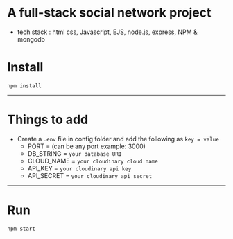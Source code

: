 # A full-stack social network project

- tech stack : html css, Javascript, EJS, node.js, express, NPM & mongodb

# Install
`npm install` 

---

# Things to add
- Create a `.env` file in config folder and add the following as `key = value`
  - PORT =  (can be any port example: 3000)
  - DB_STRING = `your database URI`
  - CLOUD_NAME = `your cloudinary cloud name`
  - API_KEY = `your cloudinary api key`
  - API_SECRET = `your cloudinary api secret`

---

# Run
`npm start` 
